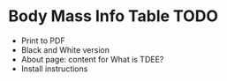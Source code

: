 # Body Mass Info Table TODO

* Print to PDF
* Black and White version
* About page: content for What is TDEE?
* Install instructions
